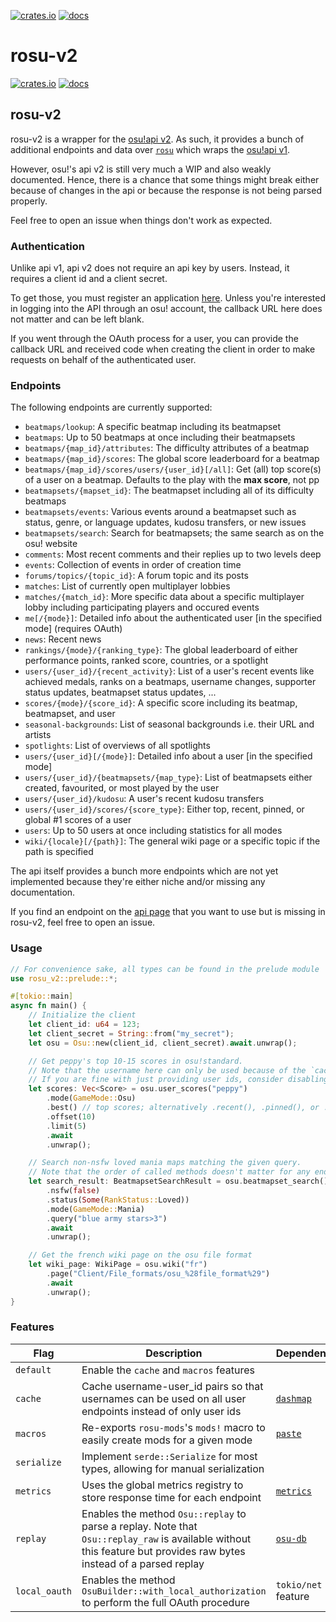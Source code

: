 [![crates.io](https://img.shields.io/crates/v/rosu-v2.svg)](https://crates.io/crates/rosu-v2) [![docs](https://docs.rs/rosu-v2/badge.svg)](https://docs.rs/rosu-v2)

# rosu-v2

<!-- cargo-rdme start -->

[![crates.io](https://img.shields.io/crates/v/rosu-v2.svg)](https://crates.io/crates/rosu-v2) [![docs](https://docs.rs/rosu-v2/badge.svg)](https://docs.rs/rosu-v2)

## rosu-v2

rosu-v2 is a wrapper for the [osu!api v2].
As such, it provides a bunch of additional endpoints and data over [`rosu`] which wraps the [osu!api v1].

However, osu!'s api v2 is still very much a WIP and also weakly documented. Hence, there is a chance that some things might break either because of changes in the api or because the response is not being parsed properly.

Feel free to open an issue when things don't work as expected.

### Authentication

Unlike api v1, api v2 does not require an api key by users. Instead, it requires a client id and a client secret.

To get those, you must register an application [here](https://osu.ppy.sh/home/account/edit#new-oauth-application).
Unless you're interested in logging into the API through an osu! account, the callback URL here does not matter and can be left blank.

If you went through the OAuth process for a user, you can provide the callback URL and received code
when creating the client in order to make requests on behalf of the authenticated user.

### Endpoints

The following endpoints are currently supported:

- `beatmaps/lookup`: A specific beatmap including its beatmapset
- `beatmaps`: Up to 50 beatmaps at once including their beatmapsets
- `beatmaps/{map_id}/attributes`: The difficulty attributes of a beatmap
- `beatmaps/{map_id}/scores`: The global score leaderboard for a beatmap
- `beatmaps/{map_id}/scores/users/{user_id}[/all]`: Get (all) top score(s) of a user on a beatmap. Defaults to the play with the __max score__, not pp
- `beatmapsets/{mapset_id}`: The beatmapset including all of its difficulty beatmaps
- `beatmapsets/events`: Various events around a beatmapset such as status, genre, or language updates, kudosu transfers, or new issues
- `beatmapsets/search`: Search for beatmapsets; the same search as on the osu! website
- `comments`: Most recent comments and their replies up to two levels deep
- `events`: Collection of events in order of creation time
- `forums/topics/{topic_id}`: A forum topic and its posts
- `matches`: List of currently open multiplayer lobbies
- `matches/{match_id}`: More specific data about a specific multiplayer lobby including participating players and occured events
- `me[/{mode}]`: Detailed info about the authenticated user [in the specified mode] (requires OAuth)
- `news`: Recent news
- `rankings/{mode}/{ranking_type}`: The global leaderboard of either performance points, ranked score, countries, or a spotlight
- `users/{user_id}/{recent_activity}`: List of a user's recent events like achieved medals, ranks on a beatmaps, username changes, supporter status updates, beatmapset status updates, ...
- `scores/{mode}/{score_id}`: A specific score including its beatmap, beatmapset, and user
- `seasonal-backgrounds`: List of seasonal backgrounds i.e. their URL and artists
- `spotlights`: List of overviews of all spotlights
- `users/{user_id}[/{mode}]`: Detailed info about a user [in the specified mode]
- `users/{user_id}/{beatmapsets/{map_type}`: List of beatmapsets either created, favourited, or most played by the user
- `users/{user_id}/kudosu`: A user's recent kudosu transfers
- `users/{user_id}/scores/{score_type}`: Either top, recent, pinned, or global #1 scores of a user
- `users`: Up to 50 users at once including statistics for all modes
- `wiki/{locale}[/{path}]`: The general wiki page or a specific topic if the path is specified

The api itself provides a bunch more endpoints which are not yet implemented because they're either niche and/or missing any documentation.

If you find an endpoint on the [api page](https://osu.ppy.sh/docs/index.html) that you want to use but is missing in rosu-v2, feel free to open an issue.

### Usage

```rust
// For convenience sake, all types can be found in the prelude module
use rosu_v2::prelude::*;

#[tokio::main]
async fn main() {
    // Initialize the client
    let client_id: u64 = 123;
    let client_secret = String::from("my_secret");
    let osu = Osu::new(client_id, client_secret).await.unwrap();

    // Get peppy's top 10-15 scores in osu!standard.
    // Note that the username here can only be used because of the `cache` feature.
    // If you are fine with just providing user ids, consider disabling this feature.
    let scores: Vec<Score> = osu.user_scores("peppy")
        .mode(GameMode::Osu)
        .best() // top scores; alternatively .recent(), .pinned(), or .firsts()
        .offset(10)
        .limit(5)
        .await
        .unwrap();

    // Search non-nsfw loved mania maps matching the given query.
    // Note that the order of called methods doesn't matter for any endpoint.
    let search_result: BeatmapsetSearchResult = osu.beatmapset_search()
        .nsfw(false)
        .status(Some(RankStatus::Loved))
        .mode(GameMode::Mania)
        .query("blue army stars>3")
        .await
        .unwrap();

    // Get the french wiki page on the osu file format
    let wiki_page: WikiPage = osu.wiki("fr")
        .page("Client/File_formats/osu_%28file_format%29")
        .await
        .unwrap();
}
```

### Features

| Flag          | Description                              | Dependencies
| ------------- | ---------------------------------------- | ------------
| `default`     | Enable the `cache` and `macros` features |
| `cache`       | Cache username-user_id pairs so that usernames can be used on all user endpoints instead of only user ids | [`dashmap`]
| `macros`      | Re-exports `rosu-mods`'s `mods!` macro to easily create mods for a given mode | [`paste`]
| `serialize`   | Implement `serde::Serialize` for most types, allowing for manual serialization |
| `metrics`     | Uses the global metrics registry to store response time for each endpoint | [`metrics`]
| `replay`      | Enables the method `Osu::replay` to parse a replay. Note that `Osu::replay_raw` is available without this feature but provides raw bytes instead of a parsed replay | [`osu-db`]
| `local_oauth` | Enables the method `OsuBuilder::with_local_authorization` to perform the full OAuth procedure | `tokio/net` feature

[osu!api v2]: https://osu.ppy.sh/docs/index.html
[`rosu`]: https://github.com/MaxOhn/rosu
[osu!api v1]: https://github.com/ppy/osu-api/wiki
[`dashmap`]: https://docs.rs/dashmap
[`paste`]: https://docs.rs/paste
[`metrics`]: https://docs.rs/metrics
[`osu-db`]: https://docs.rs/osu-db

<!-- cargo-rdme end -->

